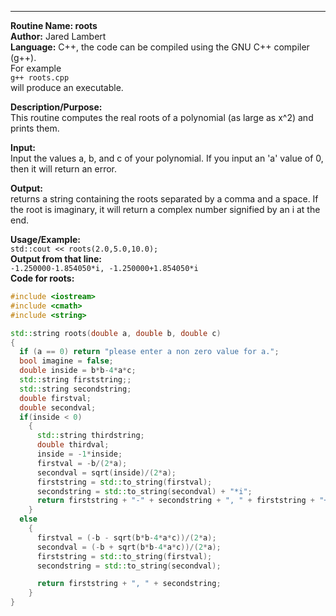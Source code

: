 ********************************************************
**Routine Name: roots**  
**Author:** Jared Lambert  
**Language:** C++, the code can be compiled using the GNU C++ compiler (g++).  
For example  
`g++ roots.cpp`      
will produce an executable.   

**Description/Purpose:**   
This routine computes the real roots of a polynomial (as large as x^2) and prints them.  

**Input:**   
Input the values a, b, and c of your polynomial. If you input an 'a' value of 0, then it will return an error.  

**Output:**   
returns a string containing the roots separated by a comma and a space. If the root is imaginary, it will return a complex number signified by an i at the end.   

**Usage/Example:**  
`std::cout << roots(2.0,5.0,10.0);`    
**Output from that line:**  
``-1.250000-1.854050*i, -1.250000+1.854050*i``  
**Code for roots:**  
```c++
#include <iostream>
#include <cmath>
#include <string>

std::string roots(double a, double b, double c)
{
  if (a == 0) return "please enter a non zero value for a.";
  bool imagine = false;
  double inside = b*b-4*a*c;
  std::string firststring;;
  std::string secondstring;
  double firstval;
  double secondval;
  if(inside < 0)
    {
      std::string thirdstring;
      double thirdval;
      inside = -1*inside;
      firstval = -b/(2*a);
      secondval = sqrt(inside)/(2*a);
      firststring = std::to_string(firstval);
      secondstring = std::to_string(secondval) + "*i";
      return firststring + "-" + secondstring + ", " + firststring + "+" + secondstring;
    }
  else
    {
      firstval = (-b - sqrt(b*b-4*a*c))/(2*a);
      secondval = (-b + sqrt(b*b-4*a*c))/(2*a);
      firststring = std::to_string(firstval);
      secondstring = std::to_string(secondval);

      return firststring + ", " + secondstring;
    }
}


```
